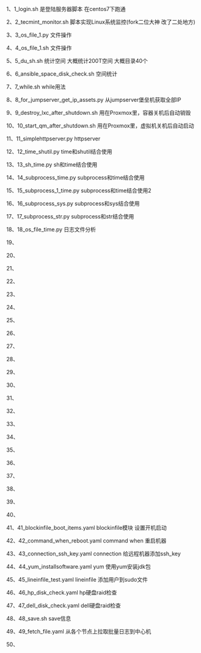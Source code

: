 1、1_login.sh 是登陆服务器脚本 在centos7下跑通

2、2_tecmint_monitor.sh 脚本实现Linux系统监控(fork二位大神 改了二处地方)

3、3_os_file_1.py 文件操作

4、4_os_file_1.sh 文件操作

5、5_du_sh.sh 统计空间 大概统计200T空间 大概目录40个

6、6_ansible_space_disk_check.sh 空间统计

7、7_while.sh while用法

8、8_for_jumpserver_get_ip_assets.py 从jumpserver堡垒机获取全部IP

9、9_destroy_lxc_after_shutdown.sh 用在Proxmox里，容器关机后自动销毁

10、10_start_qm_after_shutdown.sh 用在Proxmox里，虚拟机关机后自动启动

11、11_simplehttpserver.py httpserver

12、12_time_shutil.py time和shutil结合使用

13、13_sh_time.py sh和time结合使用

14、14_subprocess_time.py subprocess和time结合使用

15、15_subprocess_1_time.py subprocess和time结合使用2

16、16_subprocess_sys.py subprocess和sys结合使用

17、17_subprocess_str.py subprocess和str结合使用

18、18_os_file_time.py 日志文件分析

19、

20、

21、

22、

23、

24、

25、

26、

27、

28、

29、

30、

31、

32、

33、

34、

35、

36、

37、

38、

39、

40、

41、41_blockinfile_boot_items.yaml blockinfile模块 设置开机启动

42、42_command_when_reboot.yaml command when 重启机器

43、43_connection_ssh_key.yaml connection 给远程机器添加ssh_key

44、44_yum_installsoftware.yaml yum 使用yum安装jdk包

45、45_lineinfile_test.yaml lineinfile 添加用户到sudo文件

46、46_hp_disk_check.yaml hp硬盘raid检查
 
47、47_dell_disk_check.yaml dell硬盘raid检查

48、48_save.sh save信息

49、49_fetch_file.yaml 从各个节点上拉取批量日志到中心机

50、
